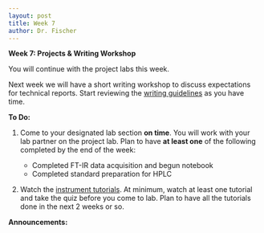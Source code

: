```yaml
---
layout: post
title: Week 7
author: Dr. Fischer
---
```


**Week 7: Projects & Writing Workshop**

You will continue with the project labs this week.

Next week we will have a short writing workshop to discuss expectations for technical reports.  Start reviewing the [writing guidelines]({{site.url}}/course-information/technical-reports/) as you have time.

**To Do:**

1. Come to your designated lab section **on time**.  You will work with your lab partner on the project lab.  Plan to have **at least one** of the following completed by the end of the week:

    - Completed FT-IR data acquisition and begun notebook
    - Completed standard preparation for HPLC

3. Watch the [instrument tutorials]({{site.url}}/instrument-tutorials).  At minimum, watch at least one tutorial and take the quiz before you come to lab.  Plan to have all the tutorials done in the next 2 weeks or so.

**Announcements:**

<!-- - The FT-IR data processing video is posted!
- The FAAS data processing video should be posted by the end of the week.
- The HPLC template should be posted this week, and the video will follow shortly afterwards.
- The GC-MS *might* be fixed next week, and will definitely be fixed the following week. -->
